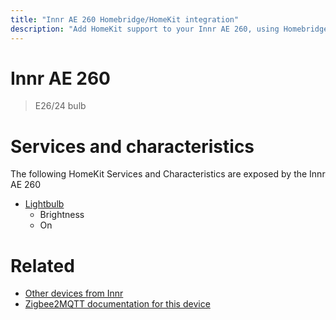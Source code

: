 ```yaml
---
title: "Innr AE 260 Homebridge/HomeKit integration"
description: "Add HomeKit support to your Innr AE 260, using Homebridge, Zigbee2MQTT and homebridge-z2m."
---
```

<!---
This file has been GENERATED using src/docgen/docgen.ts
DO NOT EDIT THIS FILE MANUALLY!
-->
# Innr AE 260
> E26/24 bulb


# Services and characteristics
The following HomeKit Services and Characteristics are exposed by
the Innr AE 260

* [Lightbulb](../../light.md)
  * Brightness
  * On


# Related
* [Other devices from Innr](../index.md#innr)
* [Zigbee2MQTT documentation for this device](https://www.zigbee2mqtt.io/devices/AE_260.html)